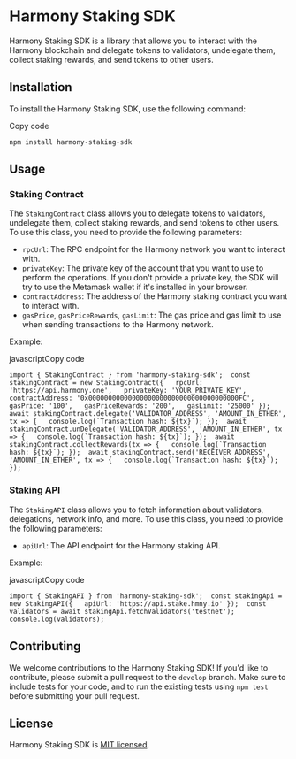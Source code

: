 Harmony Staking SDK
===================

Harmony Staking SDK is a library that allows you to interact with the Harmony blockchain and delegate tokens to validators, undelegate them, collect staking rewards, and send tokens to other users.

Installation
------------

To install the Harmony Staking SDK, use the following command:

Copy code

`npm install harmony-staking-sdk`

Usage
-----

### Staking Contract

The `StakingContract` class allows you to delegate tokens to validators, undelegate them, collect staking rewards, and send tokens to other users. To use this class, you need to provide the following parameters:

*   `rpcUrl`: The RPC endpoint for the Harmony network you want to interact with.
*   `privateKey`: The private key of the account that you want to use to perform the operations. If you don't provide a private key, the SDK will try to use the Metamask wallet if it's installed in your browser.
*   `contractAddress`: The address of the Harmony staking contract you want to interact with.
*   `gasPrice`, `gasPriceRewards`, `gasLimit`: The gas price and gas limit to use when sending transactions to the Harmony network.

Example:

javascriptCopy code

``import { StakingContract } from 'harmony-staking-sdk';  const stakingContract = new StakingContract({   rpcUrl: 'https://api.harmony.one',   privateKey: 'YOUR_PRIVATE_KEY',   contractAddress: '0x00000000000000000000000000000000000000FC',   gasPrice: '100',   gasPriceRewards: '200',   gasLimit: '25000' });  await stakingContract.delegate('VALIDATOR_ADDRESS', 'AMOUNT_IN_ETHER', tx => {   console.log(`Transaction hash: ${tx}`); });  await stakingContract.unDelegate('VALIDATOR_ADDRESS', 'AMOUNT_IN_ETHER', tx => {   console.log(`Transaction hash: ${tx}`); });  await stakingContract.collectRewards(tx => {   console.log(`Transaction hash: ${tx}`); });  await stakingContract.send('RECEIVER_ADDRESS', 'AMOUNT_IN_ETHER', tx => {   console.log(`Transaction hash: ${tx}`); });``

### Staking API

The `StakingAPI` class allows you to fetch information about validators, delegations, network info, and more. To use this class, you need to provide the following parameters:

*   `apiUrl`: The API endpoint for the Harmony staking API.

Example:

javascriptCopy code

`import { StakingAPI } from 'harmony-staking-sdk';  const stakingApi = new StakingAPI({   apiUrl: 'https://api.stake.hmny.io' });  const validators = await stakingApi.fetchValidators('testnet');  console.log(validators);`

Contributing
------------

We welcome contributions to the Harmony Staking SDK! If you'd like to contribute, please submit a pull request to the `develop` branch. Make sure to include tests for your code, and to run the existing tests using `npm test` before submitting your pull request.

License
-------

Harmony Staking SDK is [MIT licensed](https://github.com/harmony-one/staking-sdk/blob/main/LICENSE).